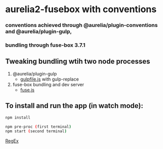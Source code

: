 # aurelia2-fusebox with conventions

### conventions achieved through @aurelia/plugin-conventions and @aurelia/plugin-gulp, 
### bundling through fuse-box 3.7.1

## Tweaking bundling wtih two node processes 
1. @aurelia/plugin-gulp
    - [gulpfile.js](gulpfile.js) with gulp-replace
2. fuse-box bundling and dev server
    - [fuse.js](fuse.js)

## To install and run the app (in watch mode):

```bash
npm install

npm pre-proc (first terminal)
npm start (second terminal)
```

[RegEx](https://regex101.com/r/vtMD1I/1)
